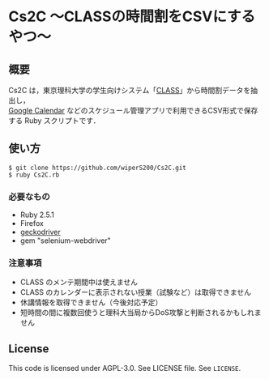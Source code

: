 # Cs2C ～CLASSの時間割をCSVにするやつ～

## 概要

Cs2C は，東京理科大学の学生向けシステム「[CLASS](https://class.admin.tus.ac.jp)」から時間割データを抽出し，  
[Google Calendar](https://calendar.google.com/calendar/) などのスケジュール管理アプリで利用できるCSV形式で保存する Ruby スクリプトです．

## 使い方

```
$ git clone https://github.com/wiperS200/Cs2C.git
$ ruby Cs2C.rb
```

### 必要なもの

- Ruby 2.5.1
- Firefox  
- [geckodriver](https://github.com/mozilla/geckodriver/releases) 
- gem "selenium-webdriver"

### 注意事項

- CLASS のメンテ期間中は使えません
- CLASS のカレンダーに表示されない授業（試験など）は取得できません
- 休講情報を取得できません（今後対応予定）
- 短時間の間に複数回使うと理科大当局からDoS攻撃と判断されるかもしれません

## License

This code is licensed under AGPL-3.0. See LICENSE file. See `LICENSE`.

